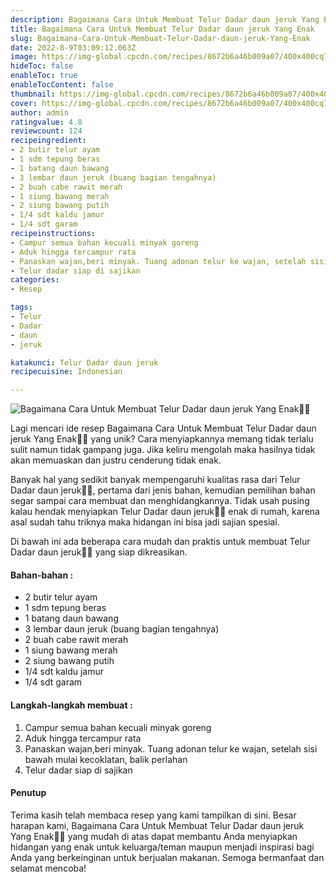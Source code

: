 ```yaml
---
description: Bagaimana Cara Untuk Membuat Telur Dadar daun jeruk Yang Enak"
title: Bagaimana Cara Untuk Membuat Telur Dadar daun jeruk Yang Enak
slug: Bagaimana-Cara-Untuk-Membuat-Telur-Dadar-daun-jeruk-Yang-Enak
date: 2022-8-9T03:09:12.063Z
image: https://img-global.cpcdn.com/recipes/8672b6a46b009a07/400x400cq70/photo.jpg
hideToc: false
enableToc: true
enableTocContent: false
thumbnail: https://img-global.cpcdn.com/recipes/8672b6a46b009a07/400x400cq70/photo.jpg
cover: https://img-global.cpcdn.com/recipes/8672b6a46b009a07/400x400cq70/photo.jpg
author: admin
ratingvalue: 4.8
reviewcount: 124
recipeingredient:
- 2 butir telur ayam
- 1 sdm tepung beras
- 1 batang daun bawang
- 3 lembar daun jeruk (buang bagian tengahnya)
- 2 buah cabe rawit merah
- 1 siung bawang merah
- 2 siung bawang putih
- 1/4 sdt kaldu jamur
- 1/4 sdt garam
recipeinstructions:
- Campur semua bahan kecuali minyak goreng
- Aduk hingga tercampur rata
- Panaskan wajan,beri minyak. Tuang adonan telur ke wajan, setelah sisi bawah mulai kecoklatan, balik perlahan
- Telur dadar siap di sajikan
categories:
- Resep

tags:
- Telur
- Dadar
- daun
- jeruk

katakunci: Telur Dadar daun jeruk
recipecuisine: Indonesian

---
```


![Bagaimana Cara Untuk Membuat Telur Dadar daun jeruk Yang Enak👩‍🍳](https://img-global.cpcdn.com/recipes/8672b6a46b009a07/400x400cq70/photo.jpg)

Lagi mencari ide resep Bagaimana Cara Untuk Membuat Telur Dadar daun jeruk Yang Enak👩‍🍳 yang unik? Cara menyiapkannya memang tidak terlalu sulit namun tidak gampang juga. Jika keliru mengolah maka hasilnya tidak akan memuaskan dan justru cenderung tidak enak.

Banyak hal yang sedikit banyak mempengaruhi kualitas rasa dari Telur Dadar daun jeruk👩‍🍳, pertama dari jenis bahan, kemudian pemilihan bahan segar sampai cara membuat dan menghidangkannya. Tidak usah pusing kalau hendak menyiapkan Telur Dadar daun jeruk👩‍🍳 enak di rumah, karena asal sudah tahu triknya maka hidangan ini bisa jadi sajian spesial.

Di bawah ini ada beberapa cara mudah dan praktis untuk membuat Telur Dadar daun jeruk👩‍🍳 yang siap dikreasikan.

<!--inarticleads1-->

#### Bahan-bahan :

- 2 butir telur ayam
- 1 sdm tepung beras
- 1 batang daun bawang
- 3 lembar daun jeruk (buang bagian tengahnya)
- 2 buah cabe rawit merah
- 1 siung bawang merah
- 2 siung bawang putih
- 1/4 sdt kaldu jamur
- 1/4 sdt garam

<!--inarticleads2-->

#### Langkah-langkah membuat :

1. Campur semua bahan kecuali minyak goreng
1. Aduk hingga tercampur rata
1. Panaskan wajan,beri minyak. Tuang adonan telur ke wajan, setelah sisi bawah mulai kecoklatan, balik perlahan
1. Telur dadar siap di sajikan

#### Penutup

Terima kasih telah membaca resep yang kami tampilkan di sini. Besar harapan kami, Bagaimana Cara Untuk Membuat Telur Dadar daun jeruk Yang Enak👩‍🍳 yang mudah di atas dapat membantu Anda menyiapkan hidangan yang enak untuk keluarga/teman maupun menjadi inspirasi bagi Anda yang berkeinginan untuk berjualan makanan. Semoga bermanfaat dan selamat mencoba!